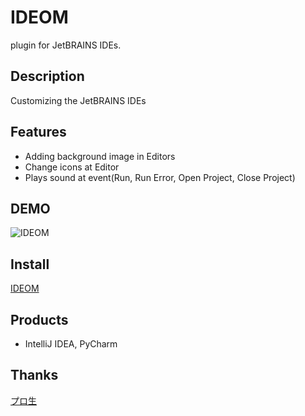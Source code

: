 IDEOM
==========
plugin for JetBRAINS IDEs.

## Description
Customizing the JetBRAINS IDEs

## Features
* Adding background image in Editors
* Change icons at Editor
* Plays sound at event(Run, Run Error, Open Project, Close Project)

## DEMO
![IDEOM](https://cloud.githubusercontent.com/assets/9996150/5596987/f8353e60-92dd-11e4-883b-2cc075c1d3e0.png)

## Install
[IDEOM](https://plugins.jetbrains.com/plugin/7652)

## Products
* IntelliJ IDEA, PyCharm

## Thanks
[プロ生](http://pronama.azurewebsites.net/pronama/)